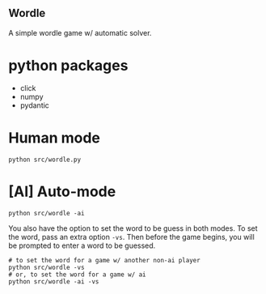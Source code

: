 ## Wordle


A simple wordle game w/ automatic solver.

# python packages
* click
* numpy
* pydantic

# Human mode
```console
python src/wordle.py
```

# \[AI\] Auto-mode
```console
python src/wordle -ai
```

You also have the option to set the word to be guess in both modes. To set the word, pass an extra option `-vs`. Then before the game begins, you will be prompted to enter a word to be guessed.

```console
# to set the word for a game w/ another non-ai player
python src/wordle -vs
# or, to set the word for a game w/ ai
python src/wordle -ai -vs
```